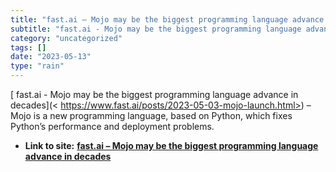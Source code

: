 ```yaml
---
title: "fast.ai – Mojo may be the biggest programming language advance in decades"
subtitle: "fast.ai - Mojo may be the biggest programming language advance in decades"
category: "uncategorized"
tags: []
date: "2023-05-13"
type: "rain"
---
```

[ fast.ai - Mojo may be the biggest programming language advance in decades](<
https://www.fast.ai/posts/2023-05-03-mojo-launch.html>) –Mojo is a new
programming language, based on Python, which fixes Python’s performance and
deployment problems.


* **Link to site:** **[fast.ai – Mojo may be the biggest programming language advance in decades](None)**